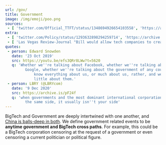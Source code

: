 ```yaml
---
url: /gov/
title: Government
image: /img/emoji/poo.png
sources:
 - [ 'twitter.com/Official_TTFT/status/1348694926654103558', 'https://archive.is/RZ4Zx' ]
extra:
 - [ 'twitter.com/Policy/status/1293632898294259714', 'https://archive.is/OAyHm' ]
 - [ 'Las Vegas Review-Journal "Bill would allow tech companies to create local governments" by Colton Lochhead (3 Feb 2021)', 'https://archive.is/OnlgT' ]
quotes:
 - person: Edward Snowden
   date: '23 Oct 2019'
   src: https://youtu.be/efs3QRr8LWw?t=5620
   q: 'Whether we''re talking about Facebook, whether we''re talking about
	     Google, whether we''re talking about the government of any country, they
			 know everything about us, or much about us, rather, and we know very
			 little about them.'
 - person: LBRY (@LBRYcom)
   date: '9 Dec 2020'
   src: https://archive.is/pF24f
   q: 'when governments and the most dominant international corporations are on
	     the same side, it usually isn''t your side'
---
```


BigTech and Government are deeply intertwined with one another, and [China is
balls-deep in both](/tags/china/). We define government related events to be
**anytime government and BigTech cross paths**. For example, this could be a
BigTech corporation censoring at the request of a government or even censoring
a current politician or political figure.
